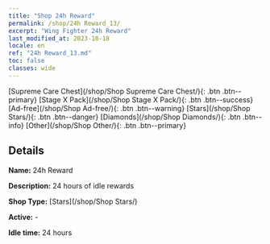 ```yaml
---
title: "Shop 24h Reward"
permalink: /shop/24h Reward_13/
excerpt: "Wing Fighter 24h Reward"
last_modified_at: 2023-10-18
locale: en
ref: "24h Reward_13.md"
toc: false
classes: wide
---
```



  [Supreme Care Chest](/shop/Shop Supreme Care Chest/){: .btn .btn--primary}   [Stage X Pack](/shop/Shop Stage X Pack/){: .btn .btn--success}   [Ad-free](/shop/Shop Ad-free/){: .btn .btn--warning}   [Stars](/shop/Shop Stars/){: .btn .btn--danger}   [Diamonds](/shop/Shop Diamonds/){: .btn .btn--info}   [Other](/shop/Shop Other/){: .btn .btn--primary} 

## Details

 **Name:** 24h Reward 

 **Description:** 24 hours of idle rewards

 **Shop Type:** [Stars](/shop/Shop Stars/)

 **Active:** - 

 **Idle time:** 24 hours 


